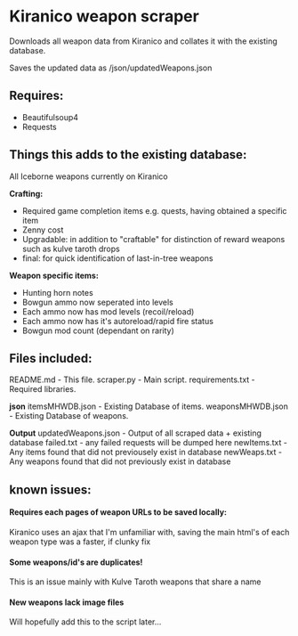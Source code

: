 # Kiranico weapon scraper
Downloads all weapon data from Kiranico and collates it with the existing database.

Saves the updated data as /json/updatedWeapons.json

## Requires:
- Beautifulsoup4
- Requests

## Things this adds to the existing database:
All Iceborne weapons currently on Kiranico

**Crafting:**
- Required game completion items e.g. quests, having obtained a specific item
- Zenny cost
- Upgradable: in addition to "craftable" for distinction of reward weapons such as kulve taroth drops
- final: for quick identification of last-in-tree weapons

**Weapon specific items:**
- Hunting horn notes
- Bowgun ammo now seperated into levels
- Each ammo now has mod levels (recoil/reload)
- Each ammo now has it's autoreload/rapid fire status
- Bowgun mod count (dependant on rarity)


## Files included:
README.md - This file.
scraper.py - Main script.
requirements.txt - Required libraries.

**json**
itemsMHWDB.json - Existing Database of items.
weaponsMHWDB.json - Existing Database of weapons.

**Output**
updatedWeapons.json - Output of all scraped data + existing database
failed.txt - any failed requests will be dumped here
newItems.txt - Any items found that did not previousely exist in database
newWeaps.txt - Any weapons found that did not previously exist in database

## known issues:

#### Requires each pages of weapon URLs to be saved locally: 
Kiranico uses an ajax that I'm unfamiliar with, saving the main html's of each weapon type was a faster, if clunky fix

#### Some weapons/id's are duplicates!
This is an issue mainly with Kulve Taroth weapons that share a name

#### New weapons lack image files
Will hopefully add this to the script later...
